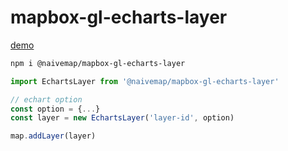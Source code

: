# mapbox-gl-echarts-layer

[demo](https://huanglii.github.io/mapbox-gl-js-cookbook/example/echarts-scatter.html)

```bash
npm i @naivemap/mapbox-gl-echarts-layer
```

```js
import EchartsLayer from '@naivemap/mapbox-gl-echarts-layer'

// echart option
const option = {...}
const layer = new EchartsLayer('layer-id', option)

map.addLayer(layer)
```

